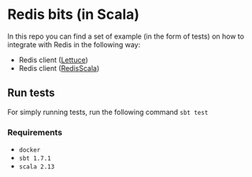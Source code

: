 # Redis bits (in Scala)

In this repo you can find a set of example (in the form of tests) on how to integrate with Redis
in the following way:
* Redis client ([Lettuce](https://lettuce.io/))
* Redis client ([RedisScala](https://github.com/rediscala/rediscala))

## Run tests

For simply running tests, run the following command
`sbt test`

### Requirements

* `docker`
* `sbt 1.7.1`
* `scala 2.13`